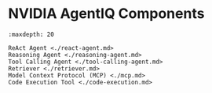 <!--
SPDX-FileCopyrightText: Copyright (c) 2025, NVIDIA CORPORATION & AFFILIATES. All rights reserved.
SPDX-License-Identifier: Apache-2.0

Licensed under the Apache License, Version 2.0 (the "License");
you may not use this file except in compliance with the License.
You may obtain a copy of the License at

http://www.apache.org/licenses/LICENSE-2.0

Unless required by applicable law or agreed to in writing, software
distributed under the License is distributed on an "AS IS" BASIS,
WITHOUT WARRANTIES OR CONDITIONS OF ANY KIND, either express or implied.
See the License for the specific language governing permissions and
limitations under the License.
-->

# NVIDIA AgentIQ Components

```{toctree}
:maxdepth: 20

ReAct Agent <./react-agent.md>
Reasoning Agent <./reasoning-agent.md>
Tool Calling Agent <./tool-calling-agent.md>
Retriever <./retriever.md>
Model Context Protocol (MCP) <./mcp.md>
Code Execution Tool <./code-execution.md>
```
